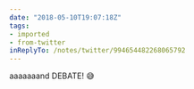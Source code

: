 ```yaml
---
date: "2018-05-10T19:07:18Z"
tags:
- imported
- from-twitter
inReplyTo: /notes/twitter/994654482268065792
---
```

aaaaaaand DEBATE! 😅
